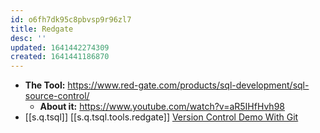 ```yaml
---
id: o6fh7dk95c8pbvsp9r96zl7
title: Redgate
desc: ''
updated: 1641442274309
created: 1641441186870
---
```



- **The Tool:** <https://www.red-gate.com/products/sql-development/sql-source-control/>
    - **About it:** <https://www.youtube.com/watch?v=aR5IHfHvh98>
- [[s.q.tsql]] [[s.q.tsql.tools.redgate]] [Version Control Demo With Git](https://youtu.be/mNXipSFbV0s)
